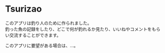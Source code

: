 # Tsurizao

このアプリは釣り人のために作られました。<br>
釣った魚の記録をしたり、どこで何が釣れるか見たり、いいねやコメントをもらい交流することができます。

このアプリに要望がある場合は、…。